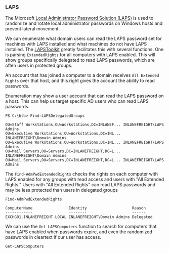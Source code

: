 ### LAPS

The Microsoft [Local Administrator Password Solution (LAPS)](https://www.microsoft.com/en-us/download/details.aspx?id=46899) is used to randomize and rotate local administrator passwords on Windows hosts and prevent lateral movement.

We can enumerate what domain users can read the LAPS password set for machines with LAPS installed and what machines do not have LAPS installed. The [LAPSToolkit](https://github.com/leoloobeek/LAPSToolkit) greatly facilitates this with several functions. One is parsing `ExtendedRights` for all computers with LAPS enabled. This will show groups specifically delegated to read LAPS passwords, which are often users in protected groups. 

An account that has joined a computer to a domain receives `All Extended Rights` over that host, and this right gives the account the ability to read passwords.

Enumeration may show a user account that can read the LAPS password on a host. This can help us target specific AD users who can read LAPS passwords.
```powershell-session
PS C:\htb> Find-LAPSDelegatedGroups

OU=Staff Workstations,OU=Workstations,DC=INLANEF... INLANEFREIGHT\LAPS Admins
OU=Executive Workstations,OU=Workstations,DC=INL... INLANEFREIGHT\Domain Admins
OU=Executive Workstations,OU=Workstations,DC=INL... INLANEFREIGHT\LAPS Admins
OU=Mail Servers,OU=Servers,DC=INLANEFREIGHT,DC=L... INLANEFREIGHT\Domain Admins
OU=Mail Servers,OU=Servers,DC=INLANEFREIGHT,DC=L... INLANEFREIGHT\LAPS Admins
```

The `Find-AdmPwdExtendedRights` checks the rights on each computer with LAPS enabled for any groups with read access and users with "All Extended Rights." Users with "All Extended Rights" can read LAPS passwords and may be less protected than users in delegated groups
```powershell-session
Find-AdmPwdExtendedRights

ComputerName                Identity                    Reason
------------                --------                    ------
EXCHG01.INLANEFREIGHT.LOCAL INLANEFREIGHT\Domain Admins Delegated
```

We can use the `Get-LAPSComputers` function to search for computers that have LAPS enabled when passwords expire, and even the randomized passwords in cleartext if our user has access.
```powershell-session
Get-LAPSComputers
```
	